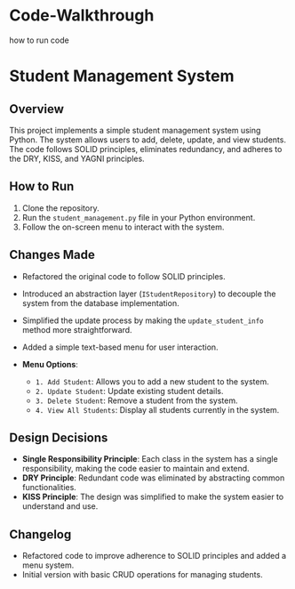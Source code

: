 # Code-Walkthrough
how to run code
# Student Management System

## Overview
This project implements a simple student management system using Python. The system allows users to add, delete, update, and view students. The code follows SOLID principles, eliminates redundancy, and adheres to the DRY, KISS, and YAGNI principles.

## How to Run
1. Clone the repository.
2. Run the `student_management.py` file in your Python environment.
3. Follow the on-screen menu to interact with the system.

## Changes Made
- Refactored the original code to follow SOLID principles.
- Introduced an abstraction layer (`IStudentRepository`) to decouple the system from the database implementation.
- Simplified the update process by making the `update_student_info` method more straightforward.
- Added a simple text-based menu for user interaction.


- **Menu Options**:
  - `1. Add Student`: Allows you to add a new student to the system.
  - `2. Update Student`: Update existing student details.
  - `3. Delete Student`: Remove a student from the system.
  - `4. View All Students`: Display all students currently in the system.

## Design Decisions
- **Single Responsibility Principle**: Each class in the system has a single responsibility, making the code easier to maintain and extend.
- **DRY Principle**: Redundant code was eliminated by abstracting common functionalities.
- **KISS Principle**: The design was simplified to make the system easier to understand and use.

## Changelog
-  Refactored code to improve adherence to SOLID principles and added a menu system.
-  Initial version with basic CRUD operations for managing students.


